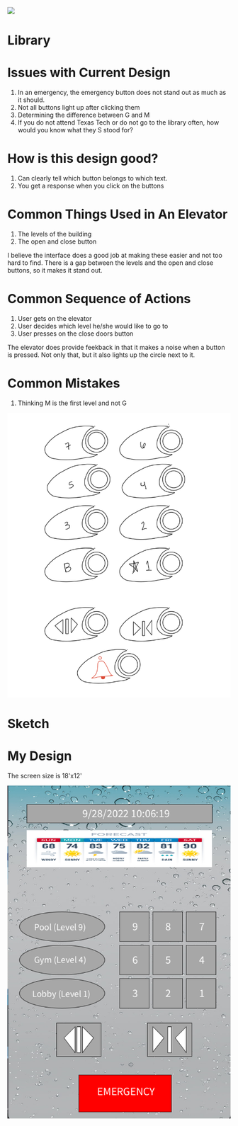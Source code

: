 ![](https://github.com/melodyortega/p1.Melody.Ortega/blob/main/p1.Melody.Ortega.gif)
# Library

# Issues with Current Design
1. In an emergency, the emergency button does not stand out as much as it should.
2. Not all buttons light up after clicking them
3. Determining the difference between G and M
4. If you do not attend Texas Tech or do not go to the library often, how would you know what they S stood for?

# How is this design good?
1. Can clearly tell which button belongs to which text.
2. You get a response when you click on the buttons

# Common Things Used in An Elevator
1. The levels of the building
2. The open and close button

  I believe the interface does a good job at making these easier and not too hard to find. There is a gap between the levels and the 
  open and close buttons, so it makes it stand out.
  
# Common Sequence of Actions
1. User gets on the elevator
2. User decides which level he/she would like to go to
3. User presses on the close doors button

  The elevator does provide feekback in that it makes a noise when a button is pressed. Not only that, but it also lights up the
  circle next to it.
  
# Common Mistakes
1. Thinking M is the first level and not G

![](https://github.com/melodyortega/p1.Melody.Ortega/blob/main/p1MelodyOrtega.png)
# Sketch

# My Design
The screen size is 18'x12'

![](https://github.com/melodyortega/p1.Melody.Ortega/blob/main/myDesign.png)




